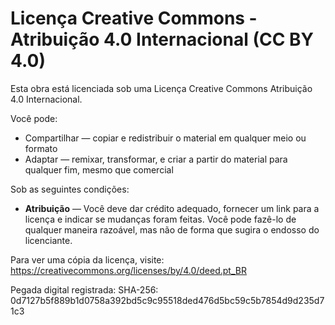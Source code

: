 # Licença Creative Commons - Atribuição 4.0 Internacional (CC BY 4.0)

Esta obra está licenciada sob uma Licença Creative Commons Atribuição 4.0 Internacional.

Você pode:
- Compartilhar — copiar e redistribuir o material em qualquer meio ou formato
- Adaptar — remixar, transformar, e criar a partir do material para qualquer fim, mesmo que comercial

Sob as seguintes condições:
- **Atribuição** — Você deve dar crédito adequado, fornecer um link para a licença e indicar se mudanças foram feitas. Você pode fazê-lo de qualquer maneira razoável, mas não de forma que sugira o endosso do licenciante.

Para ver uma cópia da licença, visite:  
https://creativecommons.org/licenses/by/4.0/deed.pt_BR

Pegada digital registrada:
SHA-256: 0d7127b5f889b1d0758a392bd5c9c95518ded476d5bc59c5b7854d9d235d71c3
